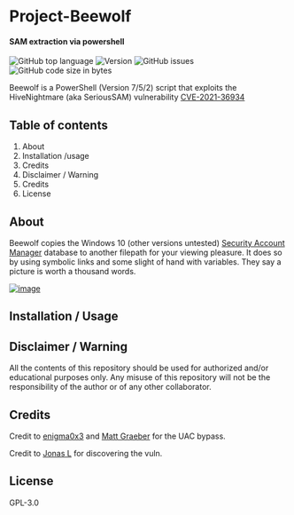 # Project-Beewolf
#### SAM extraction via powershell
![GitHub top language](https://img.shields.io/github/languages/top/Operational-Sciences-Group/Project-birddog?label=PowerShell&logo=powershell&style=plastic)
![Version](https://img.shields.io/badge/Version-1.0-sucess?style=plastic)
![GitHub issues](https://img.shields.io/github/issues/Operational-Sciences-Group/Prussian-Red?logo=Github&style=plastic)
![GitHub code size in bytes](https://img.shields.io/github/languages/code-size/Operational-Sciences-Group/Project-Birddog?style=plastic)


Beewolf is a PowerShell (Version 7/5/2) script that exploits the HiveNightmare (aka SeriousSAM) vulnerability [CVE-2021-36934](https://msrc.microsoft.com/update-guide/en-US/vulnerability/CVE-2021-36934)

## Table of contents

1. About
2. Installation /usage
3. Credits
4. Disclaimer / Warning
5. Credits
6. License

## About

Beewolf copies the Windows 10 (other versions untested) [Security Account Manager](https://docs.microsoft.com/en-us/previous-versions/windows/it-pro/windows-server-2003/cc756748(v=ws.10)?redirectedfrom=MSDN) database to another filepath for your viewing pleasure. It does so by using symbolic links and some slight of hand with variables. They say a picture is worth a thousand words.

<a href="https://ibb.co/rGZCdZH"><img src="https://i.ibb.co/4Zj61jp/image.jpg" alt="image" border="0"></a>

## Installation / Usage


## Disclaimer / Warning
All the contents of this repository should be used for authorized and/or educational purposes only. Any misuse of this repository will not be the responsibility of the author or of any other collaborator.

## Credits

Credit to [enigma0x3](https://web.archive.org/web/20210924173309/https://enigma0x3.net/2016/07/22/bypassing-uac-on-windows-10-using-disk-cleanup/) and [Matt Graeber](https://twitter.com/mattifestation) for the UAC bypass.

Credit to [Jonas L](https://web.archive.org/web/20210822093858/https://twitter.com/jonasLyk/status/1417205166172950531) for discovering the vuln.
## License
GPL-3.0
